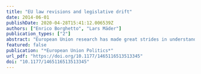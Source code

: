 ```yaml
---
title: "EU law revisions and legislative drift"
date: 2014-06-01
publishDate: 2020-04-28T15:41:12.006539Z
authors: ["Enrico Borghetto", "Lars Mäder"]
publication_types: ["2"]
abstract: "European Union research has made great strides in understanding the dynamics of the European Union decision-making process. In contrast to this progress, the dynamics unfolding after the enactment of a European Union secondary legislative act has largely been ignored. Some of these acts remain in force in their original form for several years while others are revised soon after their enactment. What factors account for this variation? We empirically analyze the proposition that in the presence of ‘legislative drift,’ i.e. the intertemporal variation of decision-makers’ preferences, major revisions of European Union legislative acts are more likely to occur. Based on an analysis of the revision histories of 158 major European Union acts in the time period between 1958 and 2003, we find significant support for this hypothesis., European Union research has made great strides in understanding the dynamics of the European Union decision-making process. In contrast to this progress, the dynamics unfolding after the enactment of a European Union secondary legislative act has largely been ignored. Some of these acts remain in force in their original form for several years while others are revised soon after their enactment. What factors account for this variation? We empirically analyze the proposition that in the presence of ‘legislative drift,’ i.e. the intertemporal variation of decision-makers’ preferences, major revisions of European Union legislative acts are more likely to occur. Based on an analysis of the revision histories of 158 major European Union acts in the time period between 1958 and 2003, we find significant support for this hypothesis."
featured: false
publication: "*European Union Politics*"
url_pdf: "https://doi.org/10.1177/1465116513513345"
doi: "10.1177/1465116513513345"
---
```


